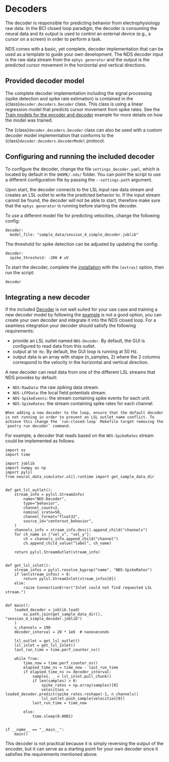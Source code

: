 # Decoders

The decoder is responsible for predicting behavior from electrophysiology raw data. In the BCI closed loop paradigm, the decoder is consuming the neural data and its output is used to control an external device (e.g., a cursor on a screen) in order to perform a task.

NDS comes with a basic, yet complete, decoder implementation that can be used as a template to guide your own development. The NDS decoder input is the raw data stream from the `ephys generator` and the output is the predicted cursor movement in the horizontal and vertical directions.

## Provided decoder model

The complete decoder implementation including the signal processing (spike detection and spike rate estimation) is contained in the {class}`decoder.decoders.Decoder` class. This class is using a linear regression model that predicts cursor movement from spike rates. See the [Train models for the encoder and decoder](auto_examples/plot_train_encoder_and_decoder_model) example for more details on how the model was trained.

The {class}`decoder.decoders.Decoder` class can also be used with a custom decoder model implementation that conforms to the {class}`decoder.decoders.DecoderModel` protocol.

## Configuring and running the included decoder

To configure the decoder, change the file `settings_decoder.yaml`, which is located by default in the `$HOME/.nds/` folder. You can point the script to use a different configuration file by passing the `--settings-path` argument.

Upon start, the decoder connects to the LSL input raw data stream and creates an LSL outlet to write the predicted behavior to. If the input stream cannot be found, the decoder will not be able to start, therefore make sure that the `ephys generator` is running before starting the decoder.

To use a different model file for predicting velocities, change the following config:

```
decoder:
  model_file: "sample_data/session_4_simple_decoder.joblib"
```

The threshold for spike detection can be adjusted by updating the config:

```
decoder:
  spike_threshold: -200 # uV
```

To start the decoder, complete the [installation](installation.md) with the `[extras]` option, then run the script:

```
decoder
```

## Integrating a new decoder

If the included [Decoder](#decoder.decoders.Decoder) is not well suited for your use case and training a new decoder model by following the [example](auto_examples/plot_train_encoder_and_decoder_model) is not a good option, you can create your own decoder and integrate it into the NDS closed loop. For a seamless integration your decoder should satisfy the following requirements:

- provide an LSL outlet named `NDS-Decoder`. By default, the GUI is configured to read data from this outlet.
- output at `50 Hz`. By default, the GUI loop is running at 50 Hz.
- output data is an array with shape (n_samples, 2) where the 2 columns correspond to the velocity in the horizontal and vertical direction.

A new decoder can read data from one of the different LSL streams that NDS provides by default:

- `NDS-RawData`: the raw spiking data stream.
- `NDS-LFPData`: the local field potentials stream.
- `NDS-SpikeEvents`: the stream containing spike events for each unit.
- `NDS-SpikeRates`: the stream containing spike rates for each channel.

```{note}
When adding a new decoder to the loop, ensure that the default decoder is not running in order to prevent an LSL outlet name conflict. To achieve this change the `run-closed-loop` Makefile target removing the `poetry run decoder` command.
```

For example, a decoder that reads based on the `NDS-SpikeRates` stream could be implemented as follows:

```
import os
import time

import joblib
import numpy as np
import pylsl
from neural_data_simulator.util.runtime import get_sample_data_dir


def get_lsl_outlet():
    stream_info = pylsl.StreamInfo(
        name="NDS-Decoder",
        type="behavior",
        channel_count=2,
        nominal_srate=50,
        channel_format="float32",
        source_id="centerout_behavior",
    )
    channels_info = stream_info.desc().append_child("channels")
    for ch_name in ["vel_x", "vel_y"]:
        ch = channels_info.append_child("channel")
        ch.append_child_value("label", ch_name)

    return pylsl.StreamOutlet(stream_info)


def get_lsl_inlet():
    stream_infos = pylsl.resolve_byprop("name", "NDS-SpikeRates")
    if len(stream_infos) > 0:
        return pylsl.StreamInlet(stream_infos[0])
    else:
        raise ConnectionError("Inlet could not find requested LSL stream.")


def main():
    loaded_decoder = joblib.load(
        os.path.join(get_sample_data_dir(), "session_4_simple_decoder.joblib")
    )
    n_channels = 190
    decoder_interval = 20 * 1e6  # nanoseconds

    lsl_outlet = get_lsl_outlet()
    lsl_inlet = get_lsl_inlet()
    last_run_time = time.perf_counter_ns()

    while True:
        time_now = time.perf_counter_ns()
        elapsed_time_ns = time_now - last_run_time
        if elapsed_time_ns >= decoder_interval:
            samples, _ = lsl_inlet.pull_chunk()
            if len(samples) > 0:
                spike_rates = np.array(samples)[0]
                velocities = loaded_decoder.predict(spike_rates.reshape(-1, n_channels))
                lsl_outlet.push_sample(velocities[0])
            last_run_time = time_now

        else:
            time.sleep(0.0001)


if __name__ == "__main__":
    main()

```

This decoder is not practical because it is simply reversing the output of the encoder, but it can serve as a starting point for your own decoder since it satisfies the requirements mentioned above.
